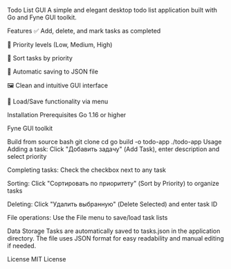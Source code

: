 Todo List GUI
A simple and elegant desktop todo list application built with Go and Fyne GUI toolkit.

Features
✅ Add, delete, and mark tasks as completed

🎯 Priority levels (Low, Medium, High)

🔄 Sort tasks by priority

💾 Automatic saving to JSON file

🖼️ Clean and intuitive GUI interface

📁 Load/Save functionality via menu

Installation
Prerequisites
Go 1.16 or higher

Fyne GUI toolkit

Build from source
bash
git clone <repository-url>
cd <project-directory>
go build -o todo-app
./todo-app
Usage
Adding a task: Click "Добавить задачу" (Add Task), enter description and select priority

Completing tasks: Check the checkbox next to any task

Sorting: Click "Сортировать по приоритету" (Sort by Priority) to organize tasks

Deleting: Click "Удалить выбранную" (Delete Selected) and enter task ID

File operations: Use the File menu to save/load task lists

Data Storage
Tasks are automatically saved to tasks.json in the application directory. The file uses JSON format for easy readability and manual editing if needed.

License
MIT License
